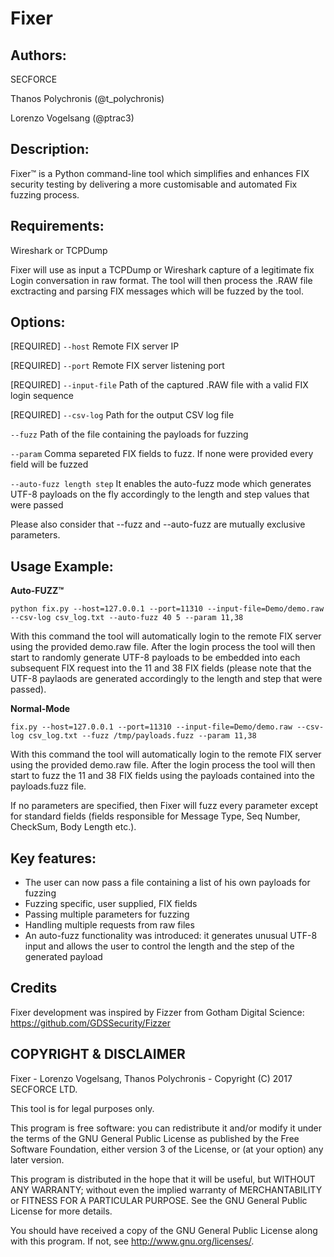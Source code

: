Fixer
==

Authors:
----

SECFORCE
  
  Thanos Polychronis (@t_polychronis)
  
  Lorenzo Vogelsang (@ptrac3)



Description:
----

Fixer™ is a Python command-line tool which simplifies and enhances FIX security testing by delivering a more customisable and automated Fix fuzzing process.


Requirements:
----

Wireshark or TCPDump

Fixer will use as input a TCPDump or Wireshark capture of a legitimate fix Login conversation in raw format. 
The tool will then process the .RAW file exctracting and parsing FIX messages which will be fuzzed by the tool.


Options:
----

[REQUIRED] `--host`               Remote FIX server IP

[REQUIRED] `--port`               Remote FIX server listening port

[REQUIRED] `--input-file`         Path of the captured .RAW file with a valid FIX login sequence

[REQUIRED] `--csv-log`            Path for the output CSV log file

`--fuzz`                          Path of the file containing the payloads for fuzzing

`--param`                         Comma separeted FIX fields to fuzz. If none were provided every field will be fuzzed

`--auto-fuzz length step`         It enables the auto-fuzz mode which generates UTF-8 payloads on the fly accordingly to the length and step values that were passed

Please also consider that --fuzz and --auto-fuzz are mutually exclusive parameters.


Usage Example:
----


**Auto-FUZZ™**


`python fix.py --host=127.0.0.1 --port=11310 --input-file=Demo/demo.raw --csv-log csv_log.txt --auto-fuzz 40 5 --param 11,38`

With this command the tool will automatically login to the remote FIX server using the provided demo.raw file. After the login process the tool will then start to randomly generate UTF-8 payloads to be embedded into each subsequent FIX request into the 11 and 38 FIX fields (please note that the UTF-8 paylaods are generated accordingly to the length and step that were passed).


**Normal-Mode**


`fix.py --host=127.0.0.1 --port=11310 --input-file=Demo/demo.raw --csv-log csv_log.txt --fuzz /tmp/payloads.fuzz --param 11,38`

With this command the tool will automatically login to the remote FIX server using the provided demo.raw file. After the login process the tool will then start to fuzz the 11 and 38 FIX fields using the payloads contained into the payloads.fuzz file.

If no parameters are specified, then Fixer will fuzz every parameter except for standard fields (fields responsible for Message Type, Seq Number, CheckSum, Body Length etc.).


Key features:
----

- The user can now pass a file containing a list of his own payloads for fuzzing
- Fuzzing specific, user supplied, FIX fields
- Passing multiple parameters for fuzzing
- Handling multiple requests from raw files
- An auto-fuzz functionality was introduced: it generates unusual UTF-8 input and allows the user to control the length and the step of the generated payload

Credits
----

Fixer development was inspired by Fizzer from Gotham Digital Science: https://github.com/GDSSecurity/Fizzer


COPYRIGHT & DISCLAIMER
----

Fixer - Lorenzo Vogelsang, Thanos Polychronis - Copyright (C) 2017 SECFORCE LTD.


This tool is for legal purposes only.


This program is free software: you can redistribute it and/or modify it under the terms of the GNU General Public License as published by the Free Software Foundation, either version 3 of the License, or (at your option) any later version.


This program is distributed in the hope that it will be useful, but WITHOUT ANY WARRANTY; without even the implied warranty of MERCHANTABILITY or FITNESS FOR A PARTICULAR PURPOSE. See the GNU General Public License for more details.


You should have received a copy of the GNU General Public License along with this program. If not, see http://www.gnu.org/licenses/.
